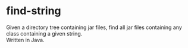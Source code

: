 # find-string
Given a directory tree containing jar files, find all jar files containing any class containing a given string.
<br>
Written in Java.
